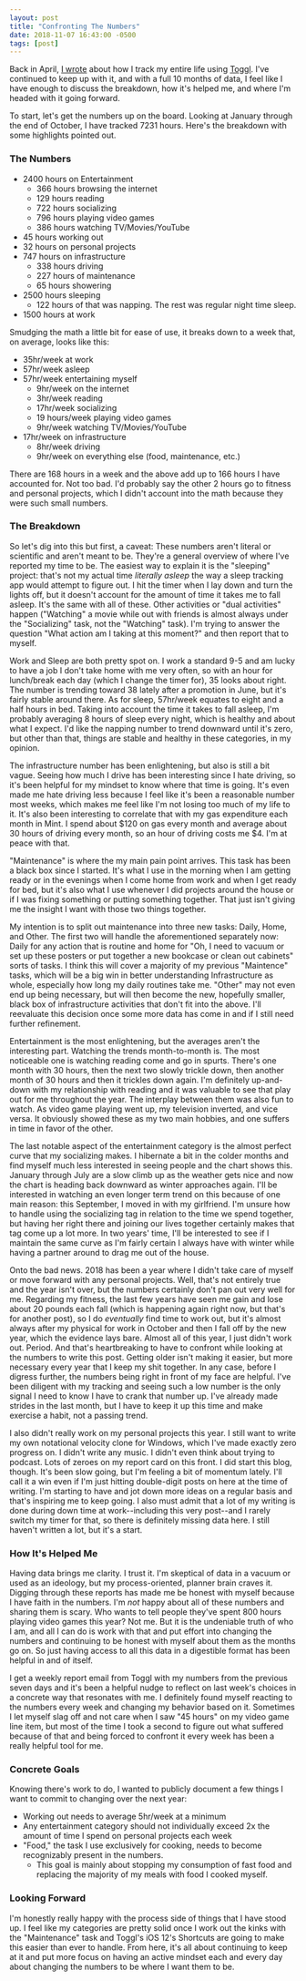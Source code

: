 ```yaml
---
layout: post
title: "Confronting The Numbers"
date: 2018-11-07 16:43:00 -0500
tags: [post]
---
```


Back in April, [I wrote](http://thisisa.blog/Every-Single-Minute) about how I track my entire life using [Toggl](https://www.toggl.com). I've continued to keep up with it, and with a full 10 months of data, I feel like I have enough to discuss the breakdown, how it's helped me, and where I'm headed with it going forward.

To start, let's get the numbers up on the board. Looking at January through the end of October, I have tracked 7231 hours. Here's the breakdown with some highlights pointed out.

### The Numbers

* 2400 hours on Entertainment
	* 366 hours browsing the internet
	* 129 hours reading
	* 722 hours socializing
	* 796 hours playing video games
	* 386 hours watching TV/Movies/YouTube
* 45 hours working out
* 32 hours on personal projects
* 747 hours on infrastructure
	* 338 hours driving
	* 227 hours of maintenance
	* 65 hours showering
* 2500 hours sleeping
	* 122 hours of that was napping. The rest was regular night time sleep.
* 1500 hours at work

Smudging the math a little bit for ease of use, it breaks down to a week that, on average, looks like this:

* 35hr/week at work
* 57hr/week asleep
* 57hr/week entertaining myself
	* 9hr/week on the internet
	* 3hr/week reading
	* 17hr/week socializing
	* 19 hours/week playing video games
	* 9hr/week watching TV/Movies/YouTube
* 17hr/week on infrastructure
	* 8hr/week driving
	* 9hr/week on everything else (food, maintenance, etc.)
	

There are 168 hours in a week and the above add up to 166 hours I have accounted for. Not too bad. I'd probably say the other 2 hours go to fitness and personal projects, which I didn't account into the math because they were such small numbers.

### The Breakdown

So let's dig into this but first, a caveat: These numbers aren't literal or scientific and aren't meant to be. They're a general overview of where I've reported my time to be. The easiest way to explain it is the "sleeping" project: that's not my actual time *literally asleep* the way a sleep tracking app would attempt to figure out. I hit the timer when I lay down and turn the lights off, but it doesn't account for the amount of time it takes me to fall asleep. It's the same with all of these. Other activities or "dual activities" happen ("Watching" a movie while out with friends is almost always under the "Socializing" task, not the "Watching" task). I'm trying to answer the question "What action am I taking at this moment?" and then report that to myself.

Work and Sleep are both pretty spot on. I work a standard 9-5 and am lucky to have a job I don't take home with me very often, so with an hour for lunch/break each day (which I change the timer for), 35 looks about right. The number is trending toward 38 lately after a promotion in June, but it's fairly stable around there. As for sleep, 57hr/week equates to eight and a half hours in bed. Taking into account the time it takes to fall asleep, I'm probably averaging 8 hours of sleep every night, which is healthy and about what I expect. I'd like the napping number to trend downward until it's zero, but other than that, things are stable and healthy in these categories, in my opinion.

The infrastructure number has been enlightening, but also is still a bit vague. Seeing how much I drive has been interesting since I hate driving, so it's been helpful for my mindset to know where that time is going. It's even made me hate driving less because I feel like it's been a reasonable number most weeks, which makes me feel like I'm not losing too much of my life to it. It's also been interesting to correlate that with my gas expenditure each month in Mint. I spend about $120 on gas every month and average about 30 hours of driving every month, so an hour of driving costs me $4. I'm at peace with that.

"Maintenance" is where the my main pain point arrives. This task has been a black box since I started. It's what I use in the morning when I am getting ready or in the evenings when I come home from work and when I get ready for bed, but it's also what I use whenever I did projects around the house or if I was fixing something or putting something together. That just isn't giving me the insight I want with those two things together.

My intention is to split out maintenance into three new tasks: Daily, Home, and Other. The first two will handle the aforementioned separately now: Daily for any action that is routine and home for "Oh, I need to vacuum or set up these posters or put together a new bookcase or clean out cabinets" sorts of tasks. I think this will cover a majority of my previous "Maintence" tasks, which will be a big win in better understanding Infrastructure as whole, especially how long my daily routines take me. "Other" may not even end up being necessary, but will then become the new, hopefully smaller, black box of infrastructure activities that don't fit into the above. I'll reevaluate this decision once some more data has come in and if I still need further refinement.

Entertainment is the most enlightening, but the averages aren't the interesting part. Watching the trends month-to-month is. The most noticeable one is watching reading come and go in spurts. There's one month with 30 hours, then the next two slowly trickle down, then another month of 30 hours and then it trickles down again. I'm definitely up-and-down with my relationship with reading and it was valuable to see that play out for me throughout the year. The interplay between them was also fun to watch. As video game playing went up, my television inverted, and vice versa. It obviously showed these as my two main hobbies, and one suffers in time in favor of the other. 

The last notable aspect of the entertainment category is the almost perfect curve that my socializing makes. I hibernate a bit in the colder months and find myself much less interested in seeing people and the chart shows this. January through July are a slow climb up as the weather gets nice and now the chart is heading back downward as winter approaches again. I'll be interested in watching an even longer term trend on this because of one main reason: this September, I moved in with my girlfriend. I'm unsure how to handle using the socializing tag in relation to the time we spend together, but having her right there and joining our lives together certainly makes that tag come up a lot more. In two years' time, I'll be interested to see if I maintain the same curve as I'm fairly certain I always have with winter while having a partner around to drag me out of the house.

Onto the bad news. 2018 has been a year where I didn't take care of myself or move forward with any personal projects. Well, that's not entirely true and the year isn't over, but the numbers certainly don't pan out very well for me. Regarding my fitness, the last few years have seen me gain and lose about 20 pounds each fall (which is happening again right now, but that's for another post), so I do *eventually* find time to work out, but it's almost always after my physical for work in October and then I fall off by the new year, which the evidence lays bare. Almost all of this year, I just didn't work out. Period. And that's heartbreaking to have to confront while looking at the numbers to write this post. Getting older isn't making it easier, but more necessary every year that I keep my shit together. In any case, before I digress further, the numbers being right in front of my face are helpful. I've been diligent with my tracking and seeing such a low number is the only signal I need to know I have to crank that number up. I've already made strides in the last month, but I have to keep it up this time and make exercise a habit, not a passing trend.

I also didn't really work on my personal projects this year. I still want to write my own notational velocity clone for Windows, which I've made exactly zero progress on. I didn't write any music. I didn't even think about trying to podcast. Lots of zeroes on my report card on this front. I did start this blog, though. It's been slow going, but I'm feeling a bit of momentum lately. I'll call it a win even if I'm just hitting double-digit posts on here at the time of writing. I'm starting to have and jot down more ideas on a regular basis and that's inspiring me to keep going. I also must admit that a lot of my writing is done during down time at work--including this very post--and I rarely switch my timer for that, so there is definitely missing data here. I still haven't written a lot, but it's a start. 

### How It's Helped Me

Having data brings me clarity. I trust it. I'm skeptical of data in a vacuum or used as an ideology, but my process-oriented, planner brain craves it. Digging through these reports has made me be honest with myself because I have faith in the numbers. I'm *not* happy about all of these numbers and sharing them is scary. Who wants to tell people they've spent 800 hours playing video games this year? Not me. But it is the undeniable truth of who I am, and all I can do is work with that and put effort into changing the numbers and continuing to be honest with myself about them as the months go on. So just having access to all this data in a digestible format has been helpful in and of itself.

I get a weekly report email from Toggl with my numbers from the previous seven days and it's been a helpful nudge to reflect on last week's choices in a concrete way that resonates with me. I definitely found myself reacting to the numbers every week and changing my behavior based on it. Sometimes I let myself slag off and not care when I saw "45 hours" on my video game line item, but most of the time I took a second to figure out what suffered because of that and being forced to confront it every week has been a really helpful tool for me.

### Concrete Goals

Knowing there's work to do, I wanted to publicly document a few things I want to commit to changing over the next year:

* Working out needs to average 5hr/week at a minimum
* Any entertainment category should not individually exceed 2x the amount of time I spend on personal projects each week
* "Food," the task I use exclusively for cooking, needs to become recognizably present in the numbers. 
    * This goal is mainly about stopping my consumption of fast food and replacing the majority of my meals with food I cooked myself.


### Looking Forward

I'm honestly really happy with the process side of things that I have stood up. I feel like my categories are pretty solid once I work out the kinks with the "Maintenance" task and Toggl's iOS 12's Shortcuts are going to make this easier than ever to handle. From here, it's all about continuing to keep at it and put more focus on having an active mindset each and every day about changing the numbers to be where I want them to be.
